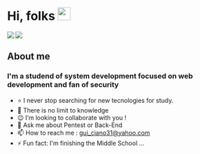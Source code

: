 # Hi, folks <img src="https://raw.githubusercontent.com/MartinHeinz/MartinHeinz/master/wave.gif" width="30px">

<img align="left" src="https://github-readme-stats.vercel.app/api/?username=Guilherme-Ciano&theme=radical&show_icons=true" />
<img align="center" src="https://github-readme-stats.vercel.app/api/top-langs/?username=Guilherme-Ciano&theme=radical&layout=compact" />

## About me
### I'm a studend of system development focused on web development and fan of security
- ⭐   I never stop searching for new tecnologies for study. 
- 🌱  There is no limit to knowledge
- 😉  I’m looking to collaborate with you ! 
- 💬  Ask me about Pentest or Back-End
- 📫  How to reach me : gui_ciano31@yahoo.com
- ⚡   Fun fact: I'm finishing the Middle School ...

